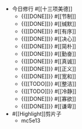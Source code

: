 - 今日修行 #[[十三项美德]]
    - {{[[DONE]]}} #[[节制]] 
    - {{[[DONE]]}} #[[缄默]] 
    - {{[[DONE]]}} #[[有序]] 
    - {{[[DONE]]}} #[[决心]] 
    - {{[[DONE]]}} #[[简朴]] 
    - {{[[DONE]]}} #[[勤奋]] 
    - {{[[DONE]]}} #[[真诚]] 
    - {{[[DONE]]}} #[[正义]] 
    - {{[[DONE]]}} #[[宽和]] 
    - {{[[TODO]]}} #[[整洁]] 
    - {{[[TODO]]}} #[[冷静]] 
    - {{[[DONE]]}} #[[寡欲]] 
    - {{[[DONE]]}} #[[谦卑]] 
- #[[Highlight]]剪片子
    - mc5e13
